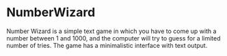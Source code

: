 # NumberWizard
Number Wizard is a simple text game in which you have to come up with a number between 1 and 1000, and the computer will try to guess for a limited number of tries. The game has a minimalistic interface with text output.

